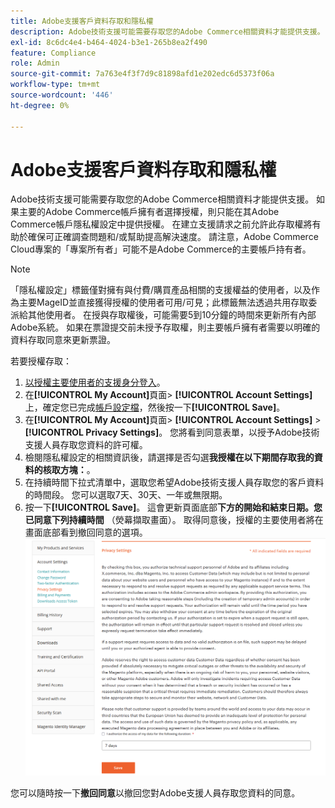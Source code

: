 ```yaml
---
title: Adobe支援客戶資料存取和隱私權
description: Adobe技術支援可能需要存取您的Adobe Commerce相關資料才能提供支援。 如果主要的Adobe Commerce帳戶擁有者選擇授權，則只能在其Adobe Commerce帳戶隱私權設定中提供授權。 在建立支援請求之前允許此存取權將有助於確保可正確調查問題和/或幫助提高解決速度。 請注意，Adobe Commerce Cloud專案的「專案所有者」可能不是Adobe Commerce的主要帳戶持有者。
exl-id: 8c6dc4e4-b464-4024-b3e1-265b8ea2f490
feature: Compliance
role: Admin
source-git-commit: 7a763e4f3f7d9c81898afd1e202edc6d5373f06a
workflow-type: tm+mt
source-wordcount: '446'
ht-degree: 0%

---
```


# Adobe支援客戶資料存取和隱私權

Adobe技術支援可能需要存取您的Adobe Commerce相關資料才能提供支援。 如果主要的Adobe Commerce帳戶擁有者選擇授權，則只能在其Adobe Commerce帳戶隱私權設定中提供授權。 在建立支援請求之前允許此存取權將有助於確保可正確調查問題和/或幫助提高解決速度。 請注意，Adobe Commerce Cloud專案的「專案所有者」可能不是Adobe Commerce的主要帳戶持有者。

>[!NOTE]
>
>「隱私權設定」標籤僅對擁有與付費/購買產品相關的支援權益的使用者，以及作為主要MageID並直接獲得授權的使用者可用/可見；此標籤無法透過共用存取委派給其他使用者。 在授與存取權後，可能需要5到10分鐘的時間來更新所有內部Adobe系統。 如果在票證提交前未授予存取權，則主要帳戶擁有者需要以明確的資料存取同意來更新票證。

若要授權存取：

1. [以授權主要使用者的支援身分登入](https://account.magento.com/customer/account/login)。
1. 在&#x200B;**[!UICONTROL My Account]**&#x200B;頁面> **[!UICONTROL Account Settings]**&#x200B;上，確定您已完成[帳戶設定檔](https://account.magento.com/customer/account/edit)，然後按一下&#x200B;**[!UICONTROL Save]**。
1. 在&#x200B;**[!UICONTROL My Account]**&#x200B;頁面> **[!UICONTROL Account Settings]** > **[!UICONTROL Privacy Settings]**。 您將看到同意表單，以授予Adobe技術支援人員存取您資料的許可權。
1. 檢閱隱私權設定的相關資訊後，請選擇是否勾選&#x200B;**我授權在以下期間存取我的資料的核取方塊：**。
1. 在持續時間下拉式清單中，選取您希望Adobe技術支援人員存取您的客戶資料的時間段。 您可以選取7天、30天、一年或無限期。
1. 按一下&#x200B;**[!UICONTROL Save]**。 這會更新頁面底部&#x200B;**下方的開始和結束日期。您已同意下列持續時間** （熒幕擷取畫面）。 取得同意後，授權的主要使用者將在畫面底部看到撤回同意的選項。
   ![magento-account-privacy-settings.png](assets/magento-account-privacy-settings.png)

您可以隨時按一下&#x200B;**撤回同意**&#x200B;以撤回您對Adobe支援人員存取您資料的同意。
